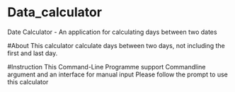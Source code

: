 # Data_calculator
Date Calculator - An application for calculating days between two dates

#About
This calculator calculate days between two days, not including the first and last day.

#Instruction
This Command-Line Programme support Commandline argument and an interface for manual input
Please follow the prompt to use this calculator

